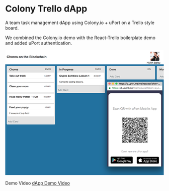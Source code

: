 # Colony Trello dApp
A team task management dApp using Colony.io + uPort on a Trello style board.

We combined the Colony.io demo with the React-Trello boilerplate demo and added uPort authentication.

![Screenshot](colonyscreen.png)

Demo Video
[dApp Demo Video](http://www.youtube.com/watch?v=vg4r8eRJZmU)
